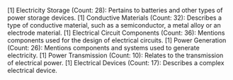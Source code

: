 [1] Electricity Storage (Count: 28): Pertains to batteries and other types of power storage devices.
[1] Conductive Materials (Count: 32): Describes a type of conductive material, such as a semiconductor, a metal alloy or an electrode material.
[1] Electrical Circuit Components (Count: 36): Mentions components used for the design of electrical circuits.
[1] Power Generation (Count: 26): Mentions components and systems used to generate electricity.
[1] Power Transmission (Count: 10): Relates to the transmission of electrical power.
[1] Electrical Devices (Count: 17): Describes a complex electrical device.

